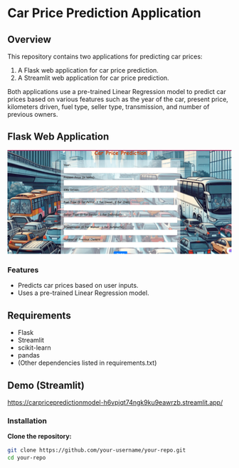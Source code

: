 # Car Price Prediction Application

## Overview

This repository contains two applications for predicting car prices:
1. A Flask web application for car price prediction.
2. A Streamlit web application for car price prediction.

Both applications use a pre-trained Linear Regression model to predict car prices based on various features such as the year of the car, present price, kilometers driven, fuel type, seller type, transmission, and number of previous owners.

## Flask Web Application
 ![Car_Price_Prediction](Screenshot.png)

### Features
- Predicts car prices based on user inputs.
- Uses a pre-trained Linear Regression model.

## Requirements
- Flask
- Streamlit
- scikit-learn
- pandas
- (Other dependencies listed in requirements.txt)

  
## Demo (Streamlit)
https://carpricepredictionmodel-h6vpjqt74ngk9ku9eawrzb.streamlit.app/

### Installation

**Clone the repository:**
   ```bash
   git clone https://github.com/your-username/your-repo.git
   cd your-repo
